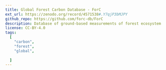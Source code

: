 ```yaml
---
title: Global Forest Carbon Database - ForC
ext_url: https://zenodo.org/record/4571538#.Y7qjP3bMJPY
github_repo: https://github.com/forc-db/ForC
description: Database of ground-based measurements of forest ecosystem carbon stocks and annual fluxes
license: CC-BY-4.0
tags:
  [
    "carbon",
    "forest",
    "global",
    
  ]
---
```

